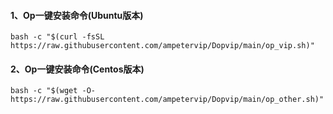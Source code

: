 #### 1、Op一键安装命令(Ubuntu版本)

`bash -c "$(curl -fsSL https://raw.githubusercontent.com/ampetervip/Dopvip/main/op_vip.sh)"`

#### 2、Op一键安装命令(Centos版本)

`bash -c "$(wget -O- https://raw.githubusercontent.com/ampetervip/Dopvip/main/op_other.sh)"`
